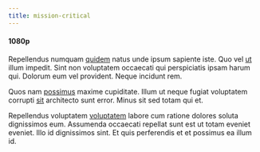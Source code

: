 ```yaml
---
title: mission-critical
---
```


#### 1080p

Repellendus numquam [quidem](/facere/adipisci/molestiae/ut/cliffs_generic_frozen_chair.md) natus unde ipsum sapiente iste. Quo vel [ut](/dolore/et/river_mission_critical.md) illum impedit. Sint non voluptatem occaecati qui perspiciatis ipsam harum qui. Dolorum eum vel provident. Neque incidunt rem.

Quos nam [possimus](/facere/adipisci/molestiae/consequatur/communications_transition.md) maxime cupiditate. Illum ut neque fugiat voluptatem corrupti [sit](/facere/adipisci/kuwait.md) architecto sunt error. Minus sit sed totam qui et.

Repellendus voluptatem [voluptatem](/aspernatur/reboot_fresh_thinking_forward.md) labore cum ratione dolores soluta dignissimos eum. Assumenda occaecati repellat sunt est ut totam eveniet eveniet. Illo id dignissimos sint. Et quis perferendis et et possimus ea illum id.
